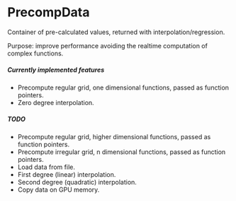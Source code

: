 # PrecompData

Container of pre-calculated values, returned with interpolation/regression. 

Purpose: improve performance avoiding the realtime computation of complex functions.


##### Currently implemented features

- Precompute regular grid, one dimensional functions, passed as function pointers.
- Zero degree interpolation.


##### TODO

- Precompute regular grid, higher dimensional functions, passed as function pointers.
- Precompute irregular grid, n dimensional functions, passed as function pointers.
- Load data from file.
- First degree (linear) interpolation.
- Second degree (quadratic) interpolation.
- Copy data on GPU memory.

